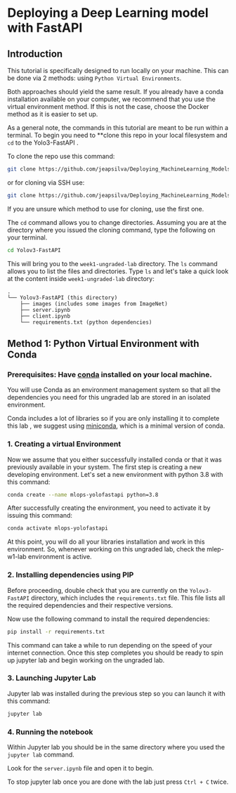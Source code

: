 # Deploying a Deep Learning model with FastAPI
 
## Introduction
 
This tutorial is specifically designed to run locally on your machine. This can be done via 2 methods:  using `Python Virtual Environments`. 
 
Both approaches should yield the same result. If you already have a conda installation available on your computer, we recommend  that you use the virtual environment method. If this is not the case, choose the Docker method as it is easier to set up.
 
As a general note, the commands in this tutorial are meant to be run within a terminal. To begin you need to **clone this repo in your local filesystem and `cd` to the Yolo3-FastAPI
.

To clone the repo use this command:
```bash
git clone https://github.com/jeapsilva/Deploying_MachineLearning_Models.git
```

or for cloning via SSH use:
```bash
git clone https://github.com/jeapsilva/Deploying_MachineLearning_Models.git
```

If you are unsure which method to use for cloning, use the first one.

The `cd` command allows you to change directories. Assuming you are at the directory where you issued the cloning command, type the following on your terminal.
```bash
cd Yolov3-FastAPI
```
This will bring you to the `week1-ungraded-lab` directory. The `ls` command allows you to list the files and directories.
Type `ls` and let's take a quick look at the content inside `week1-ungraded-lab` directory:
 
```
.
└── Yolov3-FastAPI (this directory)
    ├── images (includes some images from ImageNet)
    ├── server.ipynb 
    ├── client.ipynb
    └── requirements.txt (python dependencies)
```
 
 
## Method 1: Python Virtual Environment with Conda
 
### Prerequisites: Have [conda](https://docs.conda.io/en/latest/) installed on your local machine.
 
You will use Conda as an environment management system so that all the dependencies you need for this ungraded lab are stored in an isolated environment.
 
Conda includes a lot of libraries so if you are only installing it to complete this lab , we suggest using [miniconda](https://docs.conda.io/en/latest/miniconda.html), which is a minimal version of conda.
 
### 1. Creating a virtual Environment
 
Now we assume that you either successfully installed conda or that it was previously available in your system. The first step is  creating a new developing environment. Let's set a new environment with python 3.8 with this command:
 
```bash
conda create --name mlops-yolofastapi python=3.8
```
 
After successfully creating the environment, you need to activate it by issuing this command:
 
```bash
conda activate mlops-yolofastapi
```
 
At this point, you will do all your libraries installation and work in this environment. So, whenever working on this ungraded lab, check the mlep-w1-lab environment is active.

 
### 2. Installing dependencies using PIP 
 
Before proceeding, double check that you are currently on the `Yolov3-FastAPI` directory, which includes the `requirements.txt` file. This file lists all the required dependencies and their respective versions. 

Now use the following command to install the required dependencies:
 
```bash
pip install -r requirements.txt
```
 
This command can take a while to run depending on the speed of your internet connection. Once this step completes you should be ready to spin up jupyter lab and begin working on the ungraded lab.
 
### 3. Launching Jupyter Lab
 
Jupyter lab was installed during the previous step so you can launch it with this command:
```bash
jupyter lab
```

### 4. Running the notebook
 
Within Jupyter lab you should be in the same directory where you used the `jupyter lab` command.
 
Look for the `server.ipynb` file and open it to begin.

To stop jupyter lab once you are done with the lab just press `Ctrl + C` twice.
